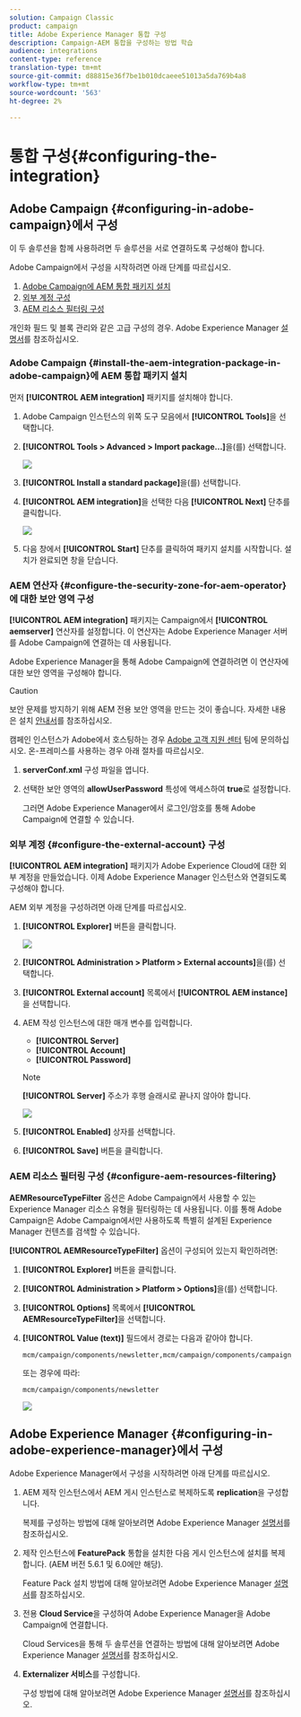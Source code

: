 ```yaml
---
solution: Campaign Classic
product: campaign
title: Adobe Experience Manager 통합 구성
description: Campaign-AEM 통합을 구성하는 방법 학습
audience: integrations
content-type: reference
translation-type: tm+mt
source-git-commit: d88815e36f7be1b010dcaeee51013a5da769b4a8
workflow-type: tm+mt
source-wordcount: '563'
ht-degree: 2%

---
```



# 통합 구성{#configuring-the-integration}

## Adobe Campaign {#configuring-in-adobe-campaign}에서 구성

이 두 솔루션을 함께 사용하려면 두 솔루션을 서로 연결하도록 구성해야 합니다.

Adobe Campaign에서 구성을 시작하려면 아래 단계를 따르십시오.

1. [Adobe Campaign에 AEM 통합 패키지 설치](#install-the-aem-integration-package-in-adobe-campaign)
1. [외부 계정 구성](#configure-the-external-account)
1. [AEM 리소스 필터링 구성](#configure-aem-resources-filtering)

개인화 필드 및 블록 관리와 같은 고급 구성의 경우. Adobe Experience Manager [설명서](https://helpx.adobe.com/experience-manager/6-5/sites/administering/using/campaignonpremise.html)를 참조하십시오.

### Adobe Campaign {#install-the-aem-integration-package-in-adobe-campaign}에 AEM 통합 패키지 설치

먼저 **[!UICONTROL AEM integration]** 패키지를 설치해야 합니다.

1. Adobe Campaign 인스턴스의 위쪽 도구 모음에서 **[!UICONTROL Tools]**&#x200B;을 선택합니다.
1. **[!UICONTROL Tools > Advanced > Import package...]**&#x200B;을(를) 선택합니다.

   ![](assets/aem_config_1.png)

1. **[!UICONTROL Install a standard package]**&#x200B;을(를) 선택합니다.
1. **[!UICONTROL AEM integration]**&#x200B;을 선택한 다음 **[!UICONTROL Next]** 단추를 클릭합니다.

   ![](assets/aem_config_2.png)

1. 다음 창에서 **[!UICONTROL Start]** 단추를 클릭하여 패키지 설치를 시작합니다. 설치가 완료되면 창을 닫습니다.

### AEM 연산자 {#configure-the-security-zone-for-aem-operator}에 대한 보안 영역 구성

**[!UICONTROL AEM integration]** 패키지는 Campaign에서 **[!UICONTROL aemserver]** 연산자를 설정합니다. 이 연산자는 Adobe Experience Manager 서버를 Adobe Campaign에 연결하는 데 사용됩니다.

Adobe Experience Manager을 통해 Adobe Campaign에 연결하려면 이 연산자에 대한 보안 영역을 구성해야 합니다.

>[!CAUTION]
>
>보안 문제를 방지하기 위해 AEM 전용 보안 영역을 만드는 것이 좋습니다. 자세한 내용은 설치 [안내서](../../installation/using/security-zones.md)를 참조하십시오.

캠페인 인스턴스가 Adobe에서 호스팅하는 경우 [Adobe 고객 지원 센터](https://helpx.adobe.com/enterprise/admin-guide.html/enterprise/using/support-for-experience-cloud.ug.html) 팀에 문의하십시오. 온-프레미스를 사용하는 경우 아래 절차를 따르십시오.

1. **serverConf.xml** 구성 파일을 엽니다.
1. 선택한 보안 영역의 **allowUserPassword** 특성에 액세스하여 **true**&#x200B;로 설정합니다.

   그러면 Adobe Experience Manager에서 로그인/암호를 통해 Adobe Campaign에 연결할 수 있습니다.

### 외부 계정 {#configure-the-external-account} 구성

**[!UICONTROL AEM integration]** 패키지가 Adobe Experience Cloud에 대한 외부 계정을 만들었습니다. 이제 Adobe Experience Manager 인스턴스와 연결되도록 구성해야 합니다.

AEM 외부 계정을 구성하려면 아래 단계를 따르십시오.

1. **[!UICONTROL Explorer]** 버튼을 클릭합니다.

   ![](assets/aem_config_3.png)

1. **[!UICONTROL Administration > Platform > External accounts]**&#x200B;을(를) 선택합니다.
1. **[!UICONTROL External account]** 목록에서 **[!UICONTROL AEM instance]**&#x200B;을 선택합니다.
1. AEM 작성 인스턴스에 대한 매개 변수를 입력합니다.

   * **[!UICONTROL Server]**
   * **[!UICONTROL Account]**
   * **[!UICONTROL Password]**

   >[!NOTE]
   >
   >**[!UICONTROL Server]** 주소가 후행 슬래시로 끝나지 않아야 합니다.

   ![](assets/aem_config_4.png)

1. **[!UICONTROL Enabled]** 상자를 선택합니다.
1. **[!UICONTROL Save]** 버튼을 클릭합니다.

### AEM 리소스 필터링 구성 {#configure-aem-resources-filtering}

**AEMResourceTypeFilter** 옵션은 Adobe Campaign에서 사용할 수 있는 Experience Manager 리소스 유형을 필터링하는 데 사용됩니다. 이를 통해 Adobe Campaign은 Adobe Campaign에서만 사용하도록 특별히 설계된 Experience Manager 컨텐츠를 검색할 수 있습니다.

**[!UICONTROL AEMResourceTypeFilter]** 옵션이 구성되어 있는지 확인하려면:

1. **[!UICONTROL Explorer]** 버튼을 클릭합니다.
1. **[!UICONTROL Administration > Platform > Options]**&#x200B;을(를) 선택합니다.
1. **[!UICONTROL Options]** 목록에서 **[!UICONTROL AEMResourceTypeFilter]**&#x200B;을 선택합니다.
1. **[!UICONTROL Value (text)]** 필드에서 경로는 다음과 같아야 합니다.

   ```
   mcm/campaign/components/newsletter,mcm/campaign/components/campaign_newsletterpage,mcm/neolane/components/newsletter
   ```

   또는 경우에 따라:

   ```
   mcm/campaign/components/newsletter
   ```

   ![](assets/aem_config_5.png)

## Adobe Experience Manager {#configuring-in-adobe-experience-manager}에서 구성

Adobe Experience Manager에서 구성을 시작하려면 아래 단계를 따르십시오.

1. AEM 제작 인스턴스에서 AEM 게시 인스턴스로 복제하도록 **replication**&#x200B;을 구성합니다.

   복제를 구성하는 방법에 대해 알아보려면 Adobe Experience Manager [설명서](https://helpx.adobe.com/experience-manager/6-5/sites/deploying/using/replication.html)를 참조하십시오.

1. 제작 인스턴스에 **FeaturePack** 통합을 설치한 다음 게시 인스턴스에 설치를 복제합니다. (AEM 버전 5.6.1 및 6.0에만 해당).

   Feature Pack 설치 방법에 대해 알아보려면 Adobe Experience Manager [설명서](https://helpx.adobe.com/experience-manager/aem-previous-versions.html)를 참조하십시오.

1. 전용 **Cloud Service**&#x200B;을 구성하여 Adobe Experience Manager을 Adobe Campaign에 연결합니다.

   Cloud Services을 통해 두 솔루션을 연결하는 방법에 대해 알아보려면 Adobe Experience Manager [설명서](https://helpx.adobe.com/experience-manager/6-5/sites/administering/using/campaignonpremise.html#ConfiguringAdobeExperienceManager)를 참조하십시오.

1. **Externalizer 서비스**&#x200B;를 구성합니다.

   구성 방법에 대해 알아보려면 Adobe Experience Manager [설명서](https://helpx.adobe.com/experience-manager/6-5/sites/developing/using/externalizer.html)를 참조하십시오.

